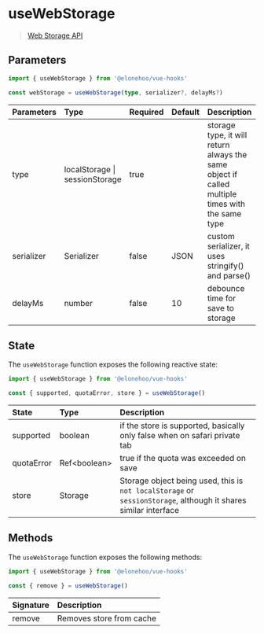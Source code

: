 # useWebStorage

> [Web Storage API](https://developer.mozilla.org/en-US/docs/Web/API/Web_Storage_API/Using_the_Web_Storage_API)

## Parameters

```typescript
import { useWebStorage } from '@elonehoo/vue-hooks'

const webStorage = useWebStorage(type, serializer?, delayMs?)
```

| Parameters | Type | Required | Default | Description |
| :---------- | :---- | :-------- | :------- | :---------- |
| type | localStorage \| sessionStorage | true | | storage type, it will return always the same object if called multiple times with the same type |
| serializer | Serializer | false | JSON | custom serializer, it uses stringify() and parse() |
| delayMs | number | false | 10 | debounce time for save to storage |

## State

The `useWebStorage` function exposes the following reactive state:

```typescript
import { useWebStorage } from '@elonehoo/vue-hooks'

const { supported, quotaError, store } = useWebStorage()
```

| State | Type | Description |
| :----- | :---- | :---------- |
| supported | boolean | if the store is supported, basically only false when on safari private tab |
| quotaError | Ref\<boolean> | true if the quota was exceeded on save |
| store | Storage | Storage object being used, this is `not localStorage` or `sessionStorage`, although it shares similar interface |

## Methods

The `useWebStorage` function exposes the following methods:

```typescript
import { useWebStorage } from '@elonehoo/vue-hooks'

const { remove } = useWebStorage()
```

| Signature | Description |
| :--------- | :---------- |
| remove | Removes store from cache |
